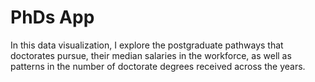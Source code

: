 # PhDs App

In this data visualization, I explore the postgraduate pathways that doctorates pursue, their median salaries in the workforce, as well as patterns in the number of doctorate degrees received across the years.
